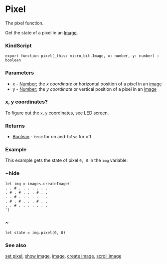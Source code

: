 # Pixel

The pixel function.

Get the state of a pixel in an [Image](/reference/image/image).

### KindScript

```
export function pixel(_this: micro_bit.Image, x: number, y: number) : boolean
```

### Parameters

* x - [Number](/reference/types/number); the *x coordinate* or horizontal position of a pixel in an [image](/reference/image/image)
* y - [Number](/reference/types/number); the *y coordinate* or vertical position of a pixel in an [image](/reference/image/image)

### x, y coordinates?

To figure out the ``x``, ``y`` coordinates, see [LED screen](/device/screen).

### Returns

* [Boolean](/reference/types/boolean) - `true` for on and `false` for off

### Example

This example gets the state of pixel `0, 0` in the `img` variable:

### ~hide

```
let img = images.createImage(`
. . # . . . . . . .
. # . # . . . # . .
. . # . . . . . . .
. # . # . . . # . .
. . # . . . . . . .
`)
```

### ~

```
let state = img.pixel(0, 0)
```

### See also

[set pixel](/reference/images/set-pixel), [show image](/reference/images/show-image), [image](/reference/image/image), [create image](/reference/images/create-image), [scroll image](/reference/images/scroll-image)

